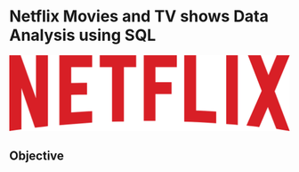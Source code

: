 # Netflix Movies and TV shows Data Analysis using SQL

![Netflix_logo](https://github.com/Jayajanulife/netflix_sql_project/blob/main/Netflix_2015_logo.svg.png)
## Objective
